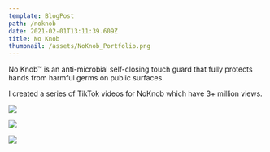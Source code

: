 ```yaml
---
template: BlogPost
path: /noknob
date: 2021-02-01T13:11:39.609Z
title: No Knob
thumbnail: /assets/NoKnob_Portfolio.png
---
```

No Knob™ is an anti-microbial self-closing touch guard that fully protects hands from harmful germs on public surfaces.

I created a series of TikTok videos for NoKnob which have 3+ million views.

![](/assets/NoKnob_ThriftStore.png)

![](/assets/NoKnob_Downtown.png)

![](/assets/NoKnob_Supermarket.png)
